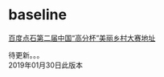 # baseline

[百度点石第二届中国“高分杯”美丽乡村大赛地址](https://dianshi.baidu.com/competition/28/rule)  

待更新。。。  
2019年01月30日此版本